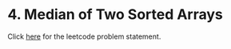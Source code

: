 # 4. Median of Two Sorted Arrays

Click [here](https://leetcode.com/problems/median-of-two-sorted-arrays/) for the leetcode problem statement.
